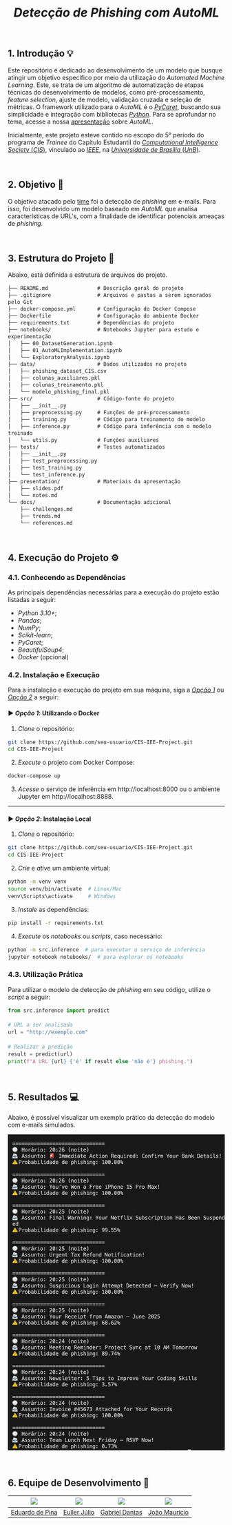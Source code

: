 <h1 align="center">
  <b><i>Detecção de Phishing com AutoML</i></b>
</h1>

<br>

## 1. Introdução 💡

Este repositório é dedicado ao desenvolvimento de um modelo que busque atingir um objetivo específico por meio da utilização do *Automated Machine Learning*. Este, se trata de um algoritmo de automatização de etapas técnicas do desenvolvimento de modelos, como pré-processamento, *feature selection*, ajuste de modelo, validação cruzada e seleção de métricas. O framework utilizado para o *AutoML* é o [*PyCaret*](https://pycaret.org), buscando sua simplicidade e integração com bibliotecas [*Python*](https://www.python.org). Para se aprofundar no tema, acesse a nossa [apresentação](presentation/presentation.pdf) sobre *AutoML*.

Inicialmente, este projeto esteve contido no escopo do 5° período do programa de *Trainee* do Capítulo Estudantil do [*Computational Intelligence Society* (*CIS*)](https://cis.ieee.org), vinculado ao [*IEEE*](https://www.ieee.org), na [*Universidade de Brasília* (*UnB*)](https://www.unb.br).

<br>

## 2. Objetivo 🔭

O objetivo atacado pelo [time](#6-equipe-de-desenvolvimento-) foi a detecção de *phishing* em e-mails. Para isso, foi desenvolvido um modelo baseado em *AutoML* que analisa características de URL's, com a finalidade de identificar potenciais ameaças de *phishing*.

<br>

## 3. Estrutura do Projeto 🧱

Abaixo, está definida a estrutura de arquivos do projeto.

```
├── README.md                # Descrição geral do projeto
├── .gitignore               # Arquivos e pastas a serem ignorados pelo Git
├── docker-compose.yml       # Configuração do Docker Compose
├── Dockerfile               # Configuração do ambiente Docker
├── requirements.txt         # Dependências do projeto
├── notebooks/               # Notebooks Jupyter para estudo e experimentação
│   ├── 00_DatasetGeneration.ipynb
│   ├── 01_AutoMLImplementation.ipynb
│   └── ExploratoryAnalysis.ipynb
├── data/                    # Dados utilizados no projeto
│   ├── phishing_dataset_CIS.csv
│   ├── colunas_auxiliares.pkl
│   ├── colunas_treinamento.pkl
│   └── modelo_phishing_final.pkl
├── src/                     # Código-fonte do projeto
│   ├── __init__.py
│   ├── preprocessing.py     # Funções de pré-processamento
│   ├── training.py          # Código para treinamento do modelo
│   ├── inference.py         # Código para inferência com o modelo treinado
│   └── utils.py             # Funções auxiliares
├── tests/                   # Testes automatizados
│   ├── __init__.py
│   ├── test_preprocessing.py
│   ├── test_training.py
│   └── test_inference.py
├── presentation/            # Materiais da apresentação
│   ├── slides.pdf
│   └── notes.md
└── docs/                    # Documentação adicional
    ├── challenges.md
    ├── trends.md
    └── references.md
```

<br>

## 4. Execução do Projeto ⚙

### 4.1. Conhecendo as Dependências

As principais dependências necessárias para a execução do projeto estão listadas a seguir:

- *Python 3.10+*;
- *Pandas*;
- *NumPy*;
- *Scikit-learn*;
- *PyCaret*;
- *BeautifulSoup4*;
- *Docker* (opcional)

### 4.2. Instalação e Execução

Para a instalação e execução do projeto em sua máquina, siga a [*Opção 1*]() ou [*Opção 2*]() a seguir:

#### ► *Opção 1*: Utilizando o **Docker**

1. *Clone* o repositório:
```bash
git clone https://github.com/seu-usuario/CIS-IEE-Project.git
cd CIS-IEE-Project
```

2. *Execute* o projeto com Docker Compose:
```bash
docker-compose up
```

3. *Acesse* o serviço de inferência em http://localhost:8000 ou o ambiente Jupyter em http://localhost:8888.

---

#### ► *Opção 2*: Instalação **Local**

1. *Clone* o repositório:
```bash
git clone https://github.com/seu-usuario/CIS-IEE-Project.git
cd CIS-IEE-Project
```

2. *Crie* e *ative* um ambiente virtual:
```bash
python -m venv venv
source venv/bin/activate  # Linux/Mac
venv\Scripts\activate     # Windows
```

3. *Instale* as dependências:
```bash
pip install -r requirements.txt
```

4. *Execute* os *notebooks* ou *scripts*, caso necessário:
```bash
python -m src.inference  # para executar o serviço de inferência
jupyter notebook notebooks/  # para explorar os notebooks
```

### 4.3. Utilização Prática

Para utilizar o modelo de detecção de *phishing* em seu código, utilize o *script* a seguir:

```python
from src.inference import predict

# URL a ser analisada
url = "http://exemplo.com"

# Realizar a predição
result = predict(url)
print(f"A URL {url} {'é' if result else 'não é'} phishing.")
```

<br>

## 5. Resultados 💻

Abaixo, é possível visualizar um exemplo prático da detecção do modelo com e-mails simulados.

![Resultado](docs/assets/results/1.jpg)

<br>

## 6. Equipe de Desenvolvimento 👥

| [![](https://avatars.githubusercontent.com/eduardodpms)](https://github.com/eduardodpms) | [![](https://avatars.githubusercontent.com/Potatoyz908)](https://github.com/Potatoyz908) | [![](https://avatars.githubusercontent.com/gdantas04)](https://github.com/gdantas04) | [![](https://avatars.githubusercontent.com/JMPNascimento)](https://github.com/JMPNascimento) |
|:-:|:-:|:-:|:-:|
| [Eduardo de Pina](https://github.com/eduardodpms) | [Euller Júlio](https://github.com/Potatoyz908) | [Gabriel Dantas](https://github.com/gdantas04) | [João Maurício](https://github.com/JMPNascimento) |